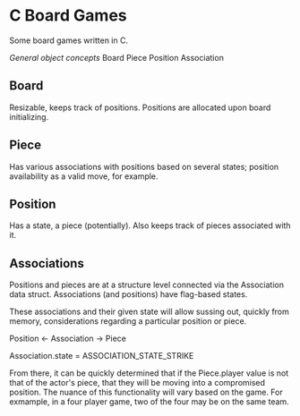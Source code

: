 # C Board Games

Some board games written in C.

*General object concepts*
  Board
  Piece
  Position
  Association
  
## Board

Resizable, keeps track of positions. Positions are allocated upon board initializing.

## Piece

Has various associations with positions based on several states; position availability as a valid move, for example.
  
## Position

Has a state, a piece (potentially). Also keeps track of pieces associated with it.

## Associations

Positions and pieces are at a structure level connected via the Association data struct. 
Associations (and positions) have flag-based states.
 
These associations and their given state will allow sussing out, quickly from memory, considerations regarding a particular position or piece.


Position <- Association -> Piece

Association.state = ASSOCIATION_STATE_STRIKE

From there, it can be quickly determined that if the Piece.player value is not that of the actor's piece, that they will be moving into a compromised position. The nuance of this functionality will vary based on the game. For exmample, in a four player game, two of the four may be on the same team.
